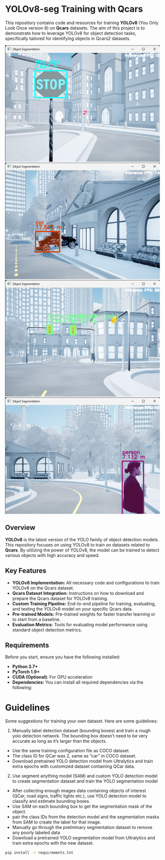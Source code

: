 # YOLOv8-seg Training with Qcars

This repository contains code and resources for training **YOLOv8** (You Only Look Once version 8) on **Qcars** datasets. The aim of this project is to demonstrate how to leverage YOLOv8 for object detection tasks, specifically tailored for identifying objects in Qcars2 datasets.

![Logo](./assets/yolo.png)
![Logo](./assets/Car_yolo.png)
![Logo](./assets/Traffic(red)_yolo.png)
![Logo](./assets/PPL_yolo.png)

## Overview

**YOLOv8** is the latest version of the YOLO family of object detection models. This repository focuses on using YOLOv8 to train on datasets related to **Qcars**. By utilizing the power of YOLOv8, the model can be trained to detect various objects with high accuracy and speed.

## Key Features

- **YOLOv8 Implementation:** All necessary code and configurations to train YOLOv8 on the Qcars dataset.
- **Qcars Dataset Integration:** Instructions on how to download and prepare the Qcars dataset for YOLOv8 training.
- **Custom Training Pipeline:** End-to-end pipeline for training, evaluating, and testing the YOLOv8 model on your specific Qcars data.
- **Pre-trained Models:** Pre-trained weights for faster transfer learning or to start from a baseline.
- **Evaluation Metrics:** Tools for evaluating model performance using standard object detection metrics.

## Requirements

Before you start, ensure you have the following installed:

- **Python 3.7+**
- **PyTorch 1.9+**
- **CUDA (Optional)**: For GPU acceleration
- **Dependencies:** You can install all required dependencies via the following:

# Guidelines

Some suggestions for training your own dataset. Here are some guidelines:

1. Manually label detection dataset (bounding boxes) and train a rough yolo detection network. The bounding box doesn’t need to be very accurate as long as it’s larger than the objects.
- Use the same training configuration file as COCO dataset.
- The class ID for QCar was 2, same as “car” in COCO dataset.
- Download pretrained YOLO detection model from Ultralytics and train extra epochs with customized dataset containing QCar data.
2. Use segment anything model (SAM) and custom YOLO detection model to create segmentation dataset and train the YOLO segmentation model
- After collecting enough images data containing objects of interest (QCar, road signs, traffic lights etc.), use YOLO detection model to classify and estimate bounding boxes.
- Use SAM on each bounding box to get the segmentation mask of the object.
- pair the class IDs from the detection model and the segmentation masks from SAM to create the label for that image.
- Manually go through the preliminary segmentation dataset to remove any poorly labeled data
- Download a pretrained YOLO segmentation model from Ultralytics and train extra epochs with the new dataset.



```bash
pip install -r requirements.txt

